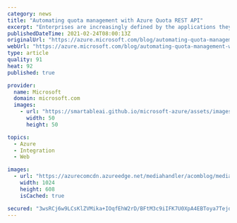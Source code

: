```yaml
---
category: news
title: "Automating quota management with Azure Quota REST API"
excerpt: "Enterprises are increasingly defined by the applications they use and build to run their core business processes, including the customer experiences they provide. Across all sectors, we see how companies like challenger banks, online healthcare providers, e-commerce providers, and other startups are"
publishedDateTime: 2021-02-24T08:00:13Z
originalUrl: "https://azure.microsoft.com/blog/automating-quota-management-with-azure-quota-rest-api/"
webUrl: "https://azure.microsoft.com/blog/automating-quota-management-with-azure-quota-rest-api/"
type: article
quality: 91
heat: 92
published: true

provider:
  name: Microsoft
  domain: microsoft.com
  images:
    - url: "https://smartableai.github.io/microsoft-azure/assets/images/organizations/microsoft.com-50x50.jpg"
      width: 50
      height: 50

topics:
  - Azure
  - Integration
  - Web

images:
  - url: "https://azurecomcdn.azureedge.net/mediahandler/acomblog/media/Default/blog/0076c600-2f2d-466b-ab36-1e7c8c6ba36e.png"
    width: 1024
    height: 608
    isCached: true

secured: "3wsRCj6w9LCsKlZVMika+IOqfEhW2rD/BFtM3c9iIFK7U0XpA4EBToya7TejdfjvnTlak5g0WnFZdb5Wck44APM7Arj6dlRLdyjSwd7uL85p1ujoOpTInZucIzkPpc39wSfsYLxWkfw7LVPvTrcjO7EOPZfoXGFQq+ODG5Cga0++7Vkc5PHcniwOuPHEyjXNUj55eLGw1VQijje8f7skpE6ira0XuLspDLclE96D3ki1gP98lvLEgdigwfFef6ssjhRG3li6lR2EiWC15ai6ubVQ1h66/I8cuBQaY3OnEuGgTsm+kQ9ZfSIS0eUSC1+7pYYUcMIMAqu/pzkR9pOh7hkqNinCzRa8TV+ndpA66yI=;iMHRfuaCTTUT3Rfspe0qpw=="
---
```


